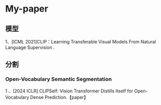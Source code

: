# My-paper
## 模型
1、[ICML 2021]CLIP：Learning Transferable Visual Models From Natural Language Supervision .


## 分割
### Open-Vocabulary Semantic Segmentation
1 、[2024 ICLR] CLIPSelf: Vision Transformer Distills Itself for Open-Vocabulary Dense Prediction.【paper】
